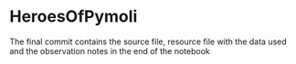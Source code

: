 # HeroesOfPymoli
The final commit contains the source file, resource file with the data used and the observation notes in the 
end of the notebook
